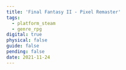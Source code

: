 ```yaml
---
title: 'Final Fantasy II - Pixel Remaster'
tags:
  - platform_steam
  - genre_rpg
digital: true
physical: false
guide: false
pending: false
date: 2021-11-24
---
```

